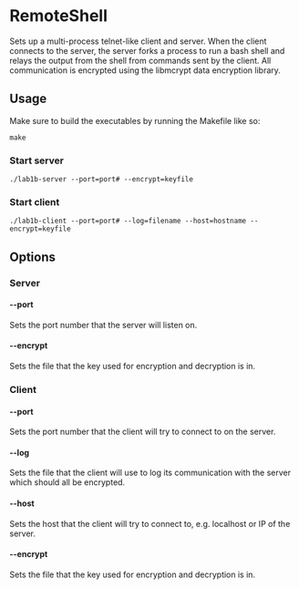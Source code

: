 # RemoteShell

Sets up a multi-process telnet-like client and server. When the client connects
to the server, the server forks a process to run a bash shell and relays the
output from the shell from commands sent by the client. All communication is
encrypted using the libmcrypt data encryption library.

## Usage
Make sure to build the executables by running the Makefile like so:
```
make
```
### Start server
```
./lab1b-server --port=port# --encrypt=keyfile
```
### Start client
```
./lab1b-client --port=port# --log=filename --host=hostname --encrypt=keyfile
```

## Options
### Server
#### --port
Sets the port number that the server will listen on.
#### --encrypt
Sets the file that the key used for encryption and decryption is in.
### Client
#### --port
Sets the port number that the client will try to connect to on the server.
#### --log
Sets the file that the client will use to log its communication with the server
which should all be encrypted.
#### --host
Sets the host that the client will try to connect to, e.g. localhost or IP of
the server.
#### --encrypt
Sets the file that the key used for encryption and decryption is in.
